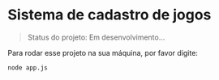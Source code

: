 # Sistema de cadastro de jogos

>Status do projeto: Em desenvolvimento...

Para rodar esse projeto na sua máquina, por favor digite:

```
node app.js
```
